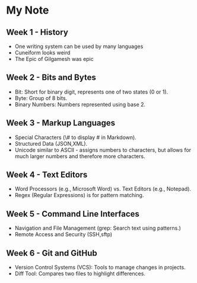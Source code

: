 # My Note

## Week 1 - History
- One writing system can be used by many languages
- Cuneiform looks weird
- The Epic of Gilgamesh was epic
  
## Week 2 - Bits and Bytes
- Bit: Short for binary digit, represents one of two states (0 or 1).
- Byte: Group of 8 bits.
- Binary Numbers: Numbers represented using base 2.
  
## Week 3 - Markup Languages
- Special Characters (\\# to display # in Markdown).
- Structured Data (JSON,XML).
- Unicode similar to ASCII - assigns numbers to characters, but allows for much larger numbers and therefore more characters.

## Week 4 - Text Editors
- Word Processors (e.g., Microsoft Word) vs. Text Editors (e.g., Notepad).
- Regex (Regular Expressions) is for pattern matching.

## Week 5 - Command Line Interfaces
- Navigation and File Management (grep: Search text using patterns.)
- Remote Access and Security (SSH,sftp)


## Week 6 - Git and GitHub
- Version Control Systems (VCS): Tools to manage changes in projects.
- Diff Tool: Compares two files to highlight differences.
